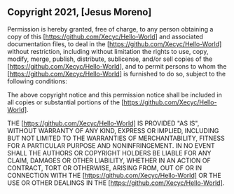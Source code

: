 ## Copyright 2021, [Jesus Moreno]


Permission is hereby granted, free of charge, to any person obtaining a copy of this [https://github.com/Xecyc/Hello-World] and associated documentation files, to deal in the [https://github.com/Xecyc/Hello-World] without restriction, including without limitation the rights to use, copy, modify, merge, publish, distribute, sublicense, and/or sell copies of the [https://github.com/Xecyc/Hello-World], and to permit persons to whom the [https://github.com/Xecyc/Hello-World] is furnished to do so, subject to the following conditions:

The above copyright notice and this permission notice shall be included in all copies or substantial portions of the [https://github.com/Xecyc/Hello-World].

THE [https://github.com/Xecyc/Hello-World] IS PROVIDED "AS IS", WITHOUT WARRANTY OF ANY KIND, EXPRESS OR IMPLIED, INCLUDING BUT NOT LIMITED TO THE WARRANTIES OF MERCHANTABILITY, FITNESS FOR A PARTICULAR PURPOSE AND NONINFRINGEMENT. IN NO EVENT SHALL THE AUTHORS OR COPYRIGHT HOLDERS BE LIABLE FOR ANY CLAIM, DAMAGES OR OTHER LIABILITY, WHETHER IN AN ACTION OF CONTRACT, TORT OR OTHERWISE, ARISING FROM, OUT OF OR IN CONNECTION WITH THE [https://github.com/Xecyc/Hello-World] OR THE USE OR OTHER DEALINGS IN THE [https://github.com/Xecyc/Hello-World].
